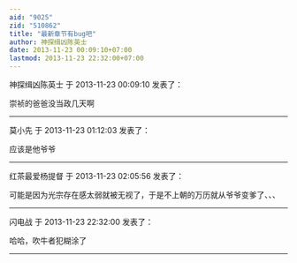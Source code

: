 ```yaml
---
aid: "9025"
zid: "510862"
title: "最新章节有bug吧"
author: 神探缉凶陈英士
date: 2013-11-23 00:09:10+07:00
lastmod: 2013-11-23 22:32:00+07:00
---
```


神探缉凶陈英士 于 2013-11-23 00:09:10 发表了：

崇祯的爸爸没当政几天啊

---

莫小先 于 2013-11-23 01:12:03 发表了：

应该是他爷爷

---

红茶最爱杨提督 于 2013-11-23 02:05:56 发表了：

可能是因为光宗存在感太弱就被无视了，于是不上朝的万历就从爷爷变爹了、、、

---

闪电战 于 2013-11-23 22:32:00 发表了：

哈哈，吹牛者犯糊涂了

---
